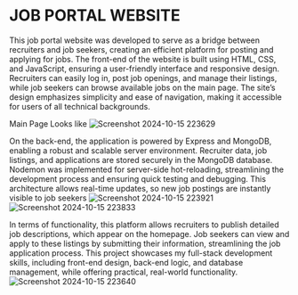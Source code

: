 # JOB PORTAL WEBSITE

This job portal website was developed to serve as a bridge between recruiters and job seekers, creating an efficient platform for posting and applying for jobs. The front-end of the website is built using HTML, CSS, and JavaScript, ensuring a user-friendly interface and responsive design. Recruiters can easily log in, post job openings, and manage their listings, while job seekers can browse available jobs on the main page. The site’s design emphasizes simplicity and ease of navigation, making it accessible for users of all technical backgrounds.

Main Page Looks like
![Screenshot 2024-10-15 223629](https://github.com/user-attachments/assets/ad29f0b6-d8f9-46da-992e-2e43b4bbe977)

On the back-end, the application is powered by Express and MongoDB, enabling a robust and scalable server environment. Recruiter data, job listings, and applications are stored securely in the MongoDB database. Nodemon was implemented for server-side hot-reloading, streamlining the development process and ensuring quick testing and debugging. This architecture allows real-time updates, so new job postings are instantly visible to job seekers
![Screenshot 2024-10-15 223921](https://github.com/user-attachments/assets/b59dbaee-210e-47db-a445-dceeefd829da)
![Screenshot 2024-10-15 223833](https://github.com/user-attachments/assets/c1dd13e8-d1ff-4442-a6fb-3de98c85637c)

In terms of functionality, this platform allows recruiters to publish detailed job descriptions, which appear on the homepage. Job seekers can view and apply to these listings by submitting their information, streamlining the job application process. This project showcases my full-stack development skills, including front-end design, back-end logic, and database management, while offering practical, real-world functionality.
![Screenshot 2024-10-15 223640](https://github.com/user-attachments/assets/7fe2de63-a9e7-4e0b-b39a-858c9b59073b)
